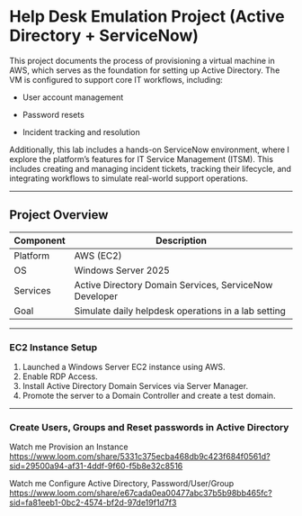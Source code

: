 <h1>Help Desk Emulation Project (Active Directory + ServiceNow)</h1>

This project documents the process of provisioning a virtual machine in AWS, which serves as the foundation for setting up Active Directory. The VM is configured to support core IT workflows, including:

- User account management

- Password resets

- Incident tracking and resolution

Additionally, this lab includes a hands-on ServiceNow environment, where I explore the platform’s features for IT Service Management (ITSM). This includes creating and managing incident tickets, tracking their lifecycle, and integrating workflows to simulate real-world support operations.

---

<h2>Project Overview</h2>

| Component     | Description                                                  |
|-------------------|--------------------------------------------------------------|
| Platform | AWS (EC2) |
| OS  | Windows Server 2025                     |
| Services       | Active Directory Domain Services, ServiceNow Developer                |
| Goal |  Simulate daily helpdesk operations in a lab setting          |
---

<h3>EC2 Instance Setup</h3>

1. Launched a Windows Server EC2 instance using AWS.
2. Enable RDP Access.
3. Install Active Directory Domain Services via Server Manager.
4. Promote the server to a Domain Controller and create a test domain.

---

<h3>Create Users, Groups and Reset passwords in Active Directory</h3>



Watch me Provision an Instance 
https://www.loom.com/share/5331c375ecba468db9c423f684f0561d?sid=29500a94-af31-4ddf-9f60-f5b8e32c8516

Watch me Configure Active Directory, Password/User/Group
https://www.loom.com/share/e67cada0ea00477abc37b5b98bb465fc?sid=fa81eeb1-0bc2-4574-bf2d-97de19f1d7f3
